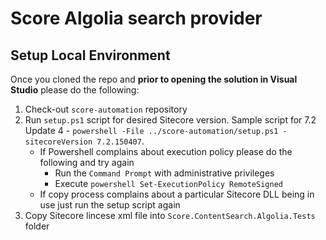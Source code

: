 # Score Algolia search provider

## Setup Local Environment

Once you cloned the repo and **prior to opening the solution in Visual Studio** please do the following:

1. Check-out `score-automation` repository
2. Run `setup.ps1` script for desired Sitecore version. 
Sample script for 7.2 Update 4 -  `powershell -File ../score-automation/setup.ps1 -sitecoreVersion 7.2.150407`. 
    * If Powershell complains about execution policy please do the following and try again
        * Run the `Command Prompt` with administrative privileges
        * Execute `powershell Set-ExecutionPolicy RemoteSigned`
    * If copy process complains about a particular Sitecore DLL being in use just run the setup script again
3. Copy Sitecore lincese xml file into `Score.ContentSearch.Algolia.Tests` folder

                                                                  



